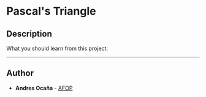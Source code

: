 # Pascal's Triangle

## Description

What you should learn from this project:

---

## Author

* **Andres Ocaña** - [AFOP](https://github.com/AFOP)
